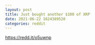 ```yaml
--- 
layout: post 
title: Just bought another $100 of XRP 
date: 2021-06-22 1624389520 
categories: reddit 
--- 
```

https://redd.it/o5uwnp